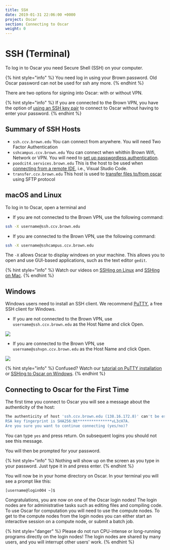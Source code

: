 ```yaml
---
title: SSH
date: 2019-01-31 22:06:00 +0000
project: Oscar
section: Connecting to Oscar
weight: 0
---
```


# SSH (Terminal)

To log in to Oscar you need Secure Shell (SSH) on your computer.

{% hint style="info" %}
You need log in using your Brown password. Old Oscar password can not be used for ssh any more.
{% endhint %}

There are two options for signing into Oscar: with or without VPN.

{% hint style="info" %}
If you are connected to the Brown VPN, you have the option of [using an SSH key pair](https://docs.ccv.brown.edu/oscar/connecting-to-oscar/ssh/ssh-key-login-passwordless-ssh) to connect to Oscar without having to enter your password.
{% endhint %}

## Summary of SSH Hosts

* `ssh.ccv.brown.edu` You can connect from anywhere. You will need Two Factor Authentication
* `sshcampus.ccv.brown.edu` You can connect when whithin Brown Wifi, Network or VPN. You will need to [set up passwordless authentication](ssh-key-login-passwordless-ssh/).
* `poodcit4.services.brown.edu` This is the host to be used when [connecting from a remote IDE](../remote-ide/), i.e., Visual Studio Code.
* `transfer.ccv.brown.edu` This host is used to [transfer files to/from oscar](../../managing-files/filetransfer.md#3.-gui-programs-for-transferring-files-using-the-sftp-protocol-and-transfer.ccv.brown.edu-hostname) using SFTP protocol

## macOS and Linux

To log in to Oscar, open a terminal and

* If you are not connected to the Brown VPN, use the following command:

```bash
ssh -X username@ssh.ccv.brown.edu
```

* If you are connected to the Brown VPN, use the following command:

```bash
ssh -X username@sshcampus.ccv.brown.edu
```

The `-X` allows Oscar to display windows on your machine. This allows you to open and use GUI-based applications, such as the text editor `gedit`.

{% hint style="info" %}
Watch our videos on [SSHing on Linux](https://brown.hosted.panopto.com/Panopto/Pages/Viewer.aspx?id=b2112f1f-488f-4f8b-add9-acfb00f71bcf) and [SSHing on Mac](https://brown.hosted.panopto.com/Panopto/Pages/Viewer.aspx?id=9d443b81-6620-4952-8451-acf70133c703).
{% endhint %}

## Windows

Windows users need to install an SSH client. We recommend [PuTTY](http://www.chiark.greenend.org.uk/~sgtatham/putty/download.html), a free SSH client for Windows.

* If you are not connected to the Brown VPN, use `username@ssh.ccv.brown.edu` as the Host Name and click Open.

![](<../../.gitbook/assets/image (26).png>)

* If you are connected to the Brown VPN, use `username@sshvpn.ccv.brown.edu` as the Host Name and click Open.

![](<../../.gitbook/assets/image (25).png>)

{% hint style="info" %}
Confused? Watch our [tutorial on PuTTY installation](https://brown.hosted.panopto.com/Panopto/Pages/Viewer.aspx?id=9323efff-236f-4408-8006-acf3012bea9b) or [SSHing to Oscar on Windows](https://brown.hosted.panopto.com/Panopto/Pages/Viewer.aspx?id=1b172848-b8b3-42f7-ba20-acf3012ee4c5).
{% endhint %}

## Connecting to Oscar for the First Time

The first time you connect to Oscar you will see a message about the authenticity of the host:

```bash
The authenticity of host 'ssh.ccv.brown.edu (138.16.172.8)' can't be established.
RSA key fingerprint is SHA256:Nt***************vL3cH7A.
Are you sure you want to continue connecting (yes/no)?
```

You can type `yes` and press return. On subsequent logins you should not see this message.

You will then be prompted for your password.

{% hint style="info" %}
Nothing will show up on the screen as you type in your password. Just type it in and press enter.
{% endhint %}

You will now be in your home directory on Oscar. In your terminal you will see a prompt like this:

```
[username@login004 ~]$
```

Congratulations, you are now on one of the Oscar login nodes! The login nodes are for administrative tasks such as editing files and compiling code. To use Oscar for computation you will need to use the compute nodes. To get to the compute nodes from the login nodes you can either start an interactive session on a compute node, or submit a batch job.

{% hint style="danger" %}
Please do not run CPU-intense or long-running programs directly on the login nodes! The login nodes are shared by many users, and you will interrupt other users' work.
{% endhint %}
